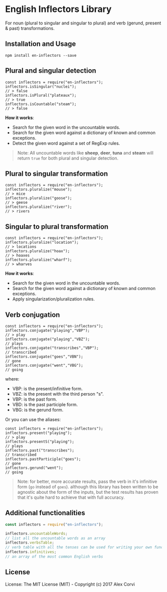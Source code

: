 # English Inflectors Library
For noun (plural to singular and singular to plural) and verb (gerund, present & past) transformations.

## Installation and Usage

```
npm install en-inflectors --save
```

## Plural and singular detection

```
const inflectors = require("en-inflectors");
inflectors.isSingular("nuclei");
// > false
inflectors.isPlural("plateaux");
// > true
inflectors.isCountable("steam");
// > false
```

**How it works**:
- Search for the given word in the uncountable words.
- Search for the given word against a dictionary of known and common exceptions.
- Detect the given word against a set of RegExp rules.

> Note: All uncountable words like **sheep**, **deer**, **tuna** and **steam** will return `true` for both plural and singular detection.

## Plural to singular transformation

```
const inflectors = require("en-inflectors");
inflectors.pluralize("mouse");
// > mice
inflectors.pluralize("goose");
// > geese
inflectors.pluralize("river");
// > rivers
```

## Singular to plural transformation
```
const inflectors = require("en-inflectors");
inflectors.pluralize("location");
// > locations
inflectors.pluralize("hoax");
// > hoaxes
inflectors.pluralize("wharf");
// > wharves
```

**How it works**:
- Search for the given word in the uncountable words.
- Search for the given word against a dictionary of known and common exceptions.
- Apply singularization/pluralization rules.


## Verb conjugation

```
const inflectors = require("en-inflectors");
inflectors.conjugate("playing","VBP");
// > play
inflectors.conjugate("playing","VBZ");
// plays
inflectors.conjugate("transcribes","VBP");
// transcribed
inflectors.conjugate("goes","VBN");
// gone
inflectors.conjugate("went","VBG");
// going
```

where:

- VBP: is the present/infinitive form.
- VBZ: is the present with the third person "s".
- VBP: is the past form.
- VBD: is the past participle form.
- VBG: is the gerund form.

Or you can use the aliases:

```
const inflectors = require("en-inflectors");
inflectors.present("playing");
// > play
inflectors.presentS("playing");
// plays
inflectors.past("transcribes");
// transcribed
inflectors.pastParticiple("goes");
// gone
inflectors.gerund("went");
// going
```


> Note: for better, more accurate results, pass the verb in it's infinitive form (`go` instead of `goes`). although this library has been written to be agnostic about the form of the inputs, but the test results has proven that it's quite hard to achieve that with full accuracy.


## Additional functionalities

```javascript
const inflectors = require("en-inflectors");

inflectors.uncountableWords;
// list all the uncountable words as an array
inflectors.verbsTable;
// verb table with all the tenses can be used for writing your own functionalities
inflectors.infinitives;
// an array of the most common English verbs
```

## License

License: The MIT License (MIT) - Copyright (c) 2017 Alex Corvi